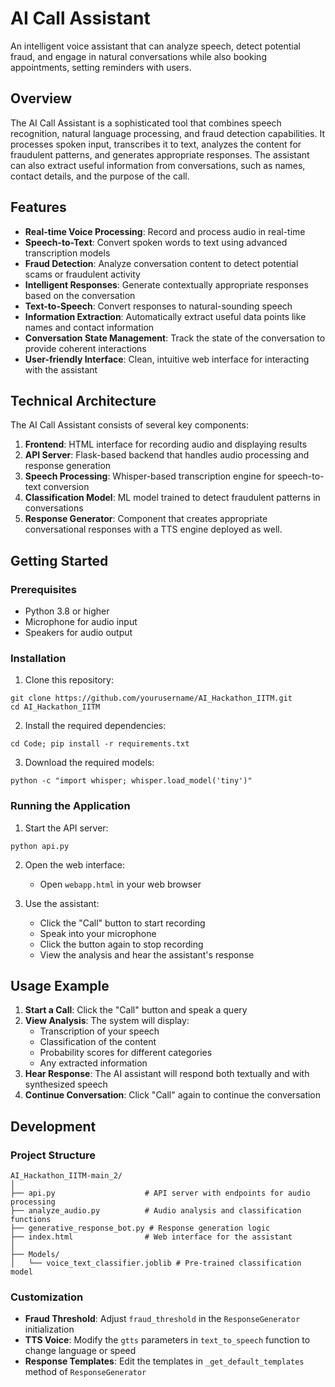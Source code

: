 # AI Call Assistant

An intelligent voice assistant that can analyze speech, detect potential fraud, and engage in natural conversations while also booking appointments, setting reminders with users.

## Overview

The AI Call Assistant is a sophisticated tool that combines speech recognition, natural language processing, and fraud detection capabilities. It processes spoken input, transcribes it to text, analyzes the content for fraudulent patterns, and generates appropriate responses. The assistant can also extract useful information from conversations, such as names, contact details, and the purpose of the call.

## Features

- **Real-time Voice Processing**: Record and process audio in real-time
- **Speech-to-Text**: Convert spoken words to text using advanced transcription models
- **Fraud Detection**: Analyze conversation content to detect potential scams or fraudulent activity
- **Intelligent Responses**: Generate contextually appropriate responses based on the conversation
- **Text-to-Speech**: Convert responses to natural-sounding speech
- **Information Extraction**: Automatically extract useful data points like names and contact information
- **Conversation State Management**: Track the state of the conversation to provide coherent interactions
- **User-friendly Interface**: Clean, intuitive web interface for interacting with the assistant

## Technical Architecture

The AI Call Assistant consists of several key components:

1. **Frontend**: HTML interface for recording audio and displaying results
2. **API Server**: Flask-based backend that handles audio processing and response generation
3. **Speech Processing**: Whisper-based transcription engine for speech-to-text conversion
4. **Classification Model**: ML model trained to detect fraudulent patterns in conversations
5. **Response Generator**: Component that creates appropriate conversational responses with a TTS engine deployed as well. 

## Getting Started

### Prerequisites

- Python 3.8 or higher
- Microphone for audio input
- Speakers for audio output

### Installation

1. Clone this repository:
```
git clone https://github.com/yourusername/AI_Hackathon_IITM.git
cd AI_Hackathon_IITM
```

2. Install the required dependencies:
```
cd Code; pip install -r requirements.txt
```

3. Download the required models:
```
python -c "import whisper; whisper.load_model('tiny')"
```

### Running the Application

1. Start the API server:
```
python api.py
```

2. Open the web interface:
   - Open `webapp.html` in your web browser

3. Use the assistant:
   - Click the "Call" button to start recording
   - Speak into your microphone
   - Click the button again to stop recording
   - View the analysis and hear the assistant's response

## Usage Example

1. **Start a Call**: Click the "Call" button and speak a query
2. **View Analysis**: The system will display:
   - Transcription of your speech
   - Classification of the content
   - Probability scores for different categories
   - Any extracted information
3. **Hear Response**: The AI assistant will respond both textually and with synthesized speech
4. **Continue Conversation**: Click "Call" again to continue the conversation

## Development

### Project Structure

```
AI_Hackathon_IITM-main_2/
│
├── api.py                    # API server with endpoints for audio processing
├── analyze_audio.py          # Audio analysis and classification functions
├── generative_response_bot.py # Response generation logic
├── index.html                # Web interface for the assistant
│
├── Models/
│   └── voice_text_classifier.joblib # Pre-trained classification model

```

### Customization

- **Fraud Threshold**: Adjust `fraud_threshold` in the `ResponseGenerator` initialization
- **TTS Voice**: Modify the `gtts` parameters in `text_to_speech` function to change language or speed
- **Response Templates**: Edit the templates in `_get_default_templates` method of `ResponseGenerator`

